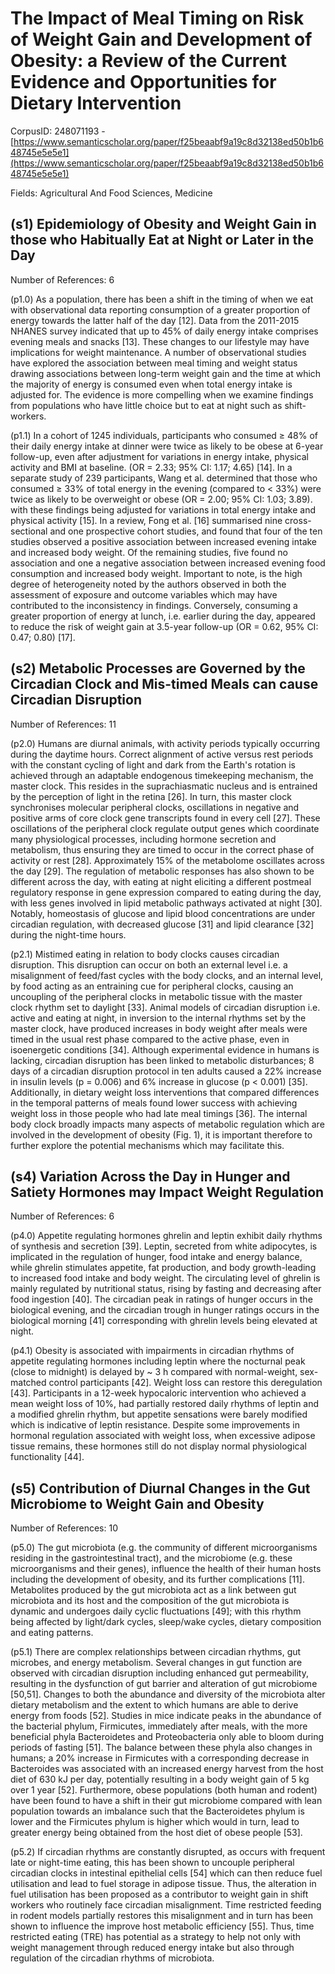 # The Impact of Meal Timing on Risk of Weight Gain and Development of Obesity: a Review of the Current Evidence and Opportunities for Dietary Intervention

CorpusID: 248071193 - [https://www.semanticscholar.org/paper/f25beaabf9a19c8d32138ed50b1b648745e5e5e1](https://www.semanticscholar.org/paper/f25beaabf9a19c8d32138ed50b1b648745e5e5e1)

Fields: Agricultural And Food Sciences, Medicine

## (s1) Epidemiology of Obesity and Weight Gain in those who Habitually Eat at Night or Later in the Day
Number of References: 6

(p1.0) As a population, there has been a shift in the timing of when we eat with observational data reporting consumption of a greater proportion of energy towards the latter half of the day [12]. Data from the 2011-2015 NHANES survey indicated that up to 45% of daily energy intake comprises evening meals and snacks [13]. These changes to our lifestyle may have implications for weight maintenance. A number of observational studies have explored the association between meal timing and weight status drawing associations between long-term weight gain and the time at which the majority of energy is consumed even when total energy intake is adjusted for. The evidence is more compelling when we examine findings from populations who have little choice but to eat at night such as shift-workers.

(p1.1) In a cohort of 1245 individuals, participants who consumed ≥ 48% of their daily energy intake at dinner were twice as likely to be obese at 6-year follow-up, even after adjustment for variations in energy intake, physical activity and BMI at baseline. (OR = 2.33; 95% CI: 1.17; 4.65) [14]. In a separate study of 239 participants, Wang et al. determined that those who consumed ≥ 33% of total energy in the evening (compared to < 33%) were twice as likely to be overweight or obese (OR = 2.00; 95% CI: 1.03; 3.89). with these findings being adjusted for variations in total energy intake and physical activity [15]. In a review, Fong et al. [16] summarised nine cross-sectional and one prospective cohort studies, and found that four of the ten studies observed a positive association between increased evening intake and increased body weight. Of the remaining studies, five found no association and one a negative association between increased evening food consumption and increased body weight. Important to note, is the high degree of heterogeneity noted by the authors observed in both the assessment of exposure and outcome variables which may have contributed to the inconsistency in findings. Conversely, consuming a greater proportion of energy at lunch, i.e. earlier during the day, appeared to reduce the risk of weight gain at 3.5-year follow-up (OR = 0.62, 95% CI: 0.47; 0.80) [17].
## (s2) Metabolic Processes are Governed by the Circadian Clock and Mis-timed Meals can cause Circadian Disruption
Number of References: 11

(p2.0) Humans are diurnal animals, with activity periods typically occurring during the daytime hours. Correct alignment of active versus rest periods with the constant cycling of light and dark from the Earth's rotation is achieved through an adaptable endogenous timekeeping mechanism, the master clock. This resides in the suprachiasmatic nucleus and is entrained by the perception of light in the retina [26]. In turn, this master clock synchronises molecular peripheral clocks, oscillations in negative and positive arms of core clock gene transcripts found in every cell [27]. These oscillations of the peripheral clock regulate output genes which coordinate many physiological processes, including hormone secretion and metabolism, thus ensuring they are timed to occur in the correct phase of activity or rest [28]. Approximately 15% of the metabolome oscillates across the day [29]. The regulation of metabolic responses has also shown to be different across the day, with eating at night eliciting a different postmeal regulatory response in gene expression compared to eating during the day, with less genes involved in lipid metabolic pathways activated at night [30]. Notably, homeostasis of glucose and lipid blood concentrations are under circadian regulation, with decreased glucose [31] and lipid clearance [32] during the night-time hours.

(p2.1) Mistimed eating in relation to body clocks causes circadian disruption. This disruption can occur on both an external level i.e. a misalignment of feed/fast cycles with the body clocks, and an internal level, by food acting as an entraining cue for peripheral clocks, causing an uncoupling of the peripheral clocks in metabolic tissue with the master clock rhythm set to daylight [33]. Animal models of circadian disruption i.e. active and eating at night, in inversion to the internal rhythms set by the master clock, have produced increases in body weight after meals were timed in the usual rest phase compared to the active phase, even in isoenergetic conditions [34]. Although experimental evidence in humans is lacking, circadian disruption has been linked to metabolic disturbances; 8 days of a circadian disruption protocol in ten adults caused a 22% increase in insulin levels (p = 0.006) and 6% increase in glucose (p < 0.001) [35]. Additionally, in dietary weight loss interventions that compared differences in the temporal patterns of meals found lower success with achieving weight loss in those people who had late meal timings [36]. The internal body clock broadly impacts many aspects of metabolic regulation which are involved in the development of obesity (Fig. 1), it is important therefore to further explore the potential mechanisms which may facilitate this.
## (s4) Variation Across the Day in Hunger and Satiety Hormones may Impact Weight Regulation
Number of References: 6

(p4.0) Appetite regulating hormones ghrelin and leptin exhibit daily rhythms of synthesis and secretion [39]. Leptin, secreted from white adipocytes, is implicated in the regulation of hunger, food intake and energy balance, while ghrelin stimulates appetite, fat production, and body growth-leading to increased food intake and body weight. The circulating level of ghrelin is mainly regulated by nutritional status, rising by fasting and decreasing after food ingestion [40]. The circadian peak in ratings of hunger occurs in the biological evening, and the circadian trough in hunger ratings occurs in the biological morning [41] corresponding with ghrelin levels being elevated at night.

(p4.1) Obesity is associated with impairments in circadian rhythms of appetite regulating hormones including leptin where the nocturnal peak (close to midnight) is delayed by ~ 3 h compared with normal-weight, sex-matched control participants [42]. Weight loss can restore this deregulation [43]. Participants in a 12-week hypocaloric intervention who achieved a mean weight loss of 10%, had partially restored daily rhythms of leptin and a modified ghrelin rhythm, but appetite sensations were barely modified which is indicative of leptin resistance. Despite some improvements in hormonal regulation associated with weight loss, when excessive adipose tissue remains, these hormones still do not display normal physiological functionality [44].
## (s5) Contribution of Diurnal Changes in the Gut Microbiome to Weight Gain and Obesity
Number of References: 10

(p5.0) The gut microbiota (e.g. the community of different microorganisms residing in the gastrointestinal tract), and the microbiome (e.g. these microorganisms and their genes), influence the health of their human hosts including the development of obesity, and its further complications [11]. Metabolites produced by the gut microbiota act as a link between gut microbiota and its host and the composition of the gut microbiota is dynamic and undergoes daily cyclic fluctuations [49]; with this rhythm being affected by light/dark cycles, sleep/wake cycles, dietary composition and eating patterns.

(p5.1) There are complex relationships between circadian rhythms, gut microbes, and energy metabolism. Several changes in gut function are observed with circadian disruption including enhanced gut permeability, resulting in the dysfunction of gut barrier and alteration of gut microbiome [50,51]. Changes to both the abundance and diversity of the microbiota alter dietary metabolism and the extent to which humans are able to derive energy from foods [52]. Studies in mice indicate peaks in the abundance of the bacterial phylum, Firmicutes, immediately after meals, with the more beneficial phyla Bacteroidetes and Proteobacteria only able to bloom during periods of fasting [51]. The balance between these phyla also changes in humans; a 20% increase in Firmicutes with a corresponding decrease in Bacteroides was associated with an increased energy harvest from the host diet of 630 kJ per day, potentially resulting in a body weight gain of 5 kg over 1 year [52]. Furthermore, obese populations (both human and rodent) have been found to have a shift in their gut microbiome compared with lean population towards an imbalance such that the Bacteroidetes phylum is lower and the Firmicutes phylum is higher which would in turn, lead to greater energy being obtained from the host diet of obese people [53].

(p5.2) If circadian rhythms are constantly disrupted, as occurs with frequent late or night-time eating, this has been shown to uncouple peripheral circadian clocks in intestinal epithelial cells [54] which can then reduce fuel utilisation and lead to fuel storage in adipose tissue. Thus, the alteration in fuel utilisation has been proposed as a contributor to weight gain in shift workers who routinely face circadian misalignment. Time restricted feeding in rodent models partially restores this misalignment and in turn has been shown to influence the improve host metabolic efficiency [55]. Thus, time restricted eating (TRE) has potential as a strategy to help not only with weight management through reduced energy intake but also through regulation of the circadian rhythms of microbiota.
